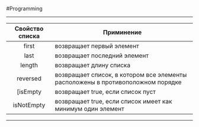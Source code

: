 #Programming 

---

| Свойство списка | Приминение                                                                      |
| :-------------: | ------------------------------------------------------------------------------- |
|      first      | возвращает первый элемент                                                       |
|      last       | возвращает последний элемент                                                    |
|     length      | возвращает длину списка                                                         |
|    reversed     | возвращает список, в котором все элементы расположены в противоположном порядке |
|    [isEmpty     | возвращает true, если список пуст                                               |
|   isNotEmpty    | возвращает true, если список имеет как минимум один элемент                     |

---
